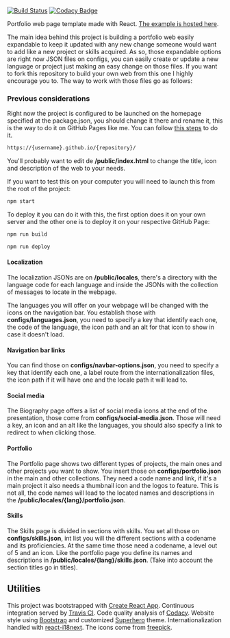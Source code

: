 [![Build Status](https://travis-ci.org/kriogenia/sotoestevezdotric.svg?branch=master)](https://travis-ci.org/kriogenia/sotoestevezdotric)
[![Codacy Badge](https://api.codacy.com/project/badge/Grade/458e6605276d4536ac2a6935916a1233)](https://www.codacy.com/manual/kriogenia/sotoestevezdotric?utm_source=github.com&amp;utm_medium=referral&amp;utm_content=kriogenia/sotoestevezdotric&amp;utm_campaign=Badge_Grade)

Portfolio web page template made with React. [The example is hosted here](https://kriogenia.github.io/myreactportfolio/).

The main idea behind this project is building a portfolio web easily expandable to keep it updated with any new change 
someone would want to add like a new project or skills acquired. As so, those expandable options are right now JSON 
files on configs, you can easily create or update a new language or project just making an easy change on those files. 
If you want to fork this repository to build your own web from this one I highly encourage you to. 
The way to work with those files go as follows:

### Previous considerations

Right now the project is configured to be launched on the homepage specified at the package.json, 
you should change it there and rename it, this is the way to do it on GitHub Pages like me. 
You can follow [this steps](https://dev.to/yuribenjamin/how-to-deploy-react-app-in-github-pages-2a1f) to do it. 

```bash
https://{username}.github.io/{repository}/
```

You'll probably want to edit de **/public/index.html** to change the title, icon and description of the web to your needs.

If you want to test this on your computer you will need to launch this from the root of the project:

```bash
npm start
```

To deploy it you can do it with this, the first option does it on your own server and the other one is to deploy it on 
your respective GitHub Page:

```bash
npm run build
```

```bash
npm run deploy
```

#### Localization

The localization JSONs are on **/public/locales**, there's a directory with the language code for each language 
and inside the JSONs with the collection of messages to locate in the webpage.

The languages you will offer on your webpage will be changed with the icons on the navigation bar. 
You establish those with **configs/languages.json**, you need to specify a key that identify each one, the code of 
the language, the icon path and an alt for that icon to show in case it doesn't load.

#### Navigation bar links

You can find those on **configs/navbar-options.json**, you need to specify a key that identify each one, a label route 
from the internationalization files, the icon path if it will have one and the locale path it will lead to.

#### Social media

The Biography page offers a list of social media icons at the end of the presentation, those come from 
**configs/social-media.json**. Those will need a key, an icon and an alt like the languages, you should also specify 
a link to redirect to when clicking those.

#### Portfolio

The Portfolio page shows two different types of projects, the main ones and other projects you want to show.
You insert those on **configs/portfolio.json** in the main and other collections. They need a code name and link, 
if it's a main project it also needs a thumbnail icon and the logos to feature. This is not all, the code names
will lead to the located names and descriptions in the **/public/locales/{lang}/portfolio.json**.

#### Skills

The Skills page is divided in sections with skills. You set all those on **configs/skills.json**, int list you will
the different sections with a codename and its proficiencies. At the same time those need a codename, a level out of 5
and an icon. Like the portfolio page you define its names and descriptions in  **/public/locales/{lang}/skills.json**.
(Take into account the section titles go in titles).

## Utilities

This project was bootstrapped with [Create React App](https://github.com/facebook/create-react-app). Continuous integration served by [Travis CI](https://travis-ci.org/). Code quality analysis of [Codacy](https://codacy.com/). Website style using [Bootstrap](https://react-bootstrap.github.io/) and customized [Superhero](https://bootswatch.com/superhero/) theme. Internationalization handled with [react-i18next](https://react.i18next.com/). The icons come from [freepick](https://www.freepik.es/).